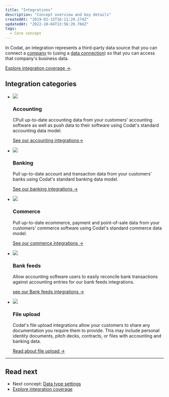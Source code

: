 ```yaml
---
title: "Integrations"
description: "Concept overview and key details"
createdAt: "2019-02-15T16:11:29.274Z"
updatedAt: "2022-10-04T13:56:20.766Z"
tags:
  - Core concept
---
```


In Codat, an integration represents a third-party data source that you can connect a [company](/core-concepts/companies) to (using a [data connection](/core-concepts/connections)) so that you can access that company's business data.

[Explore integration coverage  →](https://knowledge.codat.io/supported-features/accounting).

## Integration categories

<ul className="card-container">
  <li className="card">
    <div className="header">
      <img
        src="/img/wp-icons/Calculator.png"
        className="mini-icon"
      />
      <h3>Accounting</h3>
    </div>
    <p>
      CPull up-to-date accounting data from your customers' accounting software as well as push data to their software using Codat's standard accounting data model.
    </p>
    <p>
      <a href="/integrations/accounting/overview">See our accounting integrations→</a>
    </p>    
  </li>
  <li className="card">
    <div className="header">
      <img
        src="/img/wp-icons/Bank.png"
        className="mini-icon"
      />
      <h3>Banking</h3>
    </div>
    <p>
      Pull up-to-date account and transaction data from your customers' banks using Codat's standard banking data model.
    </p>
    <p>
      <a href="/integrations/banking/overview">See our banking integrations →</a>
    </p>    
  </li>
  <li className="card">
    <div className="header">
      <img
        src="/img/wp-icons/Storefront.png"
        className="mini-icon"
      />
      <h3>Commerce</h3>
    </div>
    <p>
      Pull up-to-date ecommerce, payment and point-of-sale data from your customers' commerce software using Codat's standard commerce data model.
    </p>
    <p>
      <a href="/integrations/commerce/overview">See our commerce integrations →</a>
    </p>    
  </li>
  <li className="card">
    <div className="header">
      <img
        src="/img/wp-icons/Frame-3805.png"
        className="mini-icon"
      />
      <h3>Bank feeds</h3>
    </div>
    <p>
      Allow accounting software users to easily reconcile bank transactions against accounting entries for our bank feeds integrations.
    </p>
    <p>
      <a href="/integrations/bankfeeds/overview">see our Bank feeds integrations →</a>
    </p>    
  </li>
  <li className="card">
    <div className="header">
      <img
        src="/img/wp-icons/Files.png"
        className="mini-icon"
      />
      <h3>File upload</h3>
    </div>
    <p>
      Codat's file upload integrations allow your customers to share any documentation you require them to provide. This may include personal identity documents, pitch decks, contracts, or files with accounting and banking data.
    </p>
    <p>
      <a href="/other/file-upload">Read about file upload →</a>
    </p>    
  </li>
</ul>

---

## Read next

- Next concept: [Data type settings](/core-concepts/data-type-settings)
- [Explore integration coverage](https://knowledge.codat.io/supported-features/accounting)
